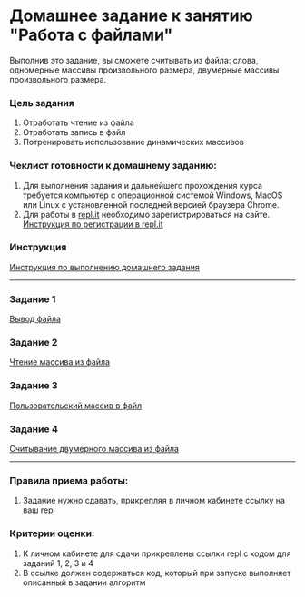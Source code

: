 # Домашнее задание к занятию "Работа с файлами"

Выполнив это задание, вы сможете считывать из файла: слова, одномерные массивы произвольного размера, двумерные массивы произвольного размера. 

### Цель задания

1. Отработать чтение из файла
2. Отработать запись в файл
3. Потренировать использование динамических массивов

### Чеклист готовности к домашнему заданию:

1. Для выполнения задания и дальнейшего прохождения курса требуется компьютер с операционной системой Windows, MacOS или Linux с установленной последней версией браузера Chrome.
2. Для работы в [repl.it](https://repl.it/) необходимо зарегистрироваться на сайте. [Инструкция по регистрации в repl.it](https://github.com/netology-code/cpps-homeworks/tree/main/common/replit)

### Инструкция

[Инструкция по выполнению домашнего задания](https://github.com/netology-code/cpps-homeworks/tree/main/common)

------

### Задание 1

[Вывод файла](01)

### Задание 2

[Чтение массива из файла](02)

### Задание 3

[Пользовательский массив в файл](03)

### Задание 4

[Считывание двумерного массива из файла](04)

------

### Правила приема работы:

1. Задание нужно сдавать, прикрепляя в личном кабинете ссылку на ваш repl

### Критерии оценки:

1. К личном кабинете для сдачи прикреплены ссылки repl с кодом для заданий 1, 2, 3 и 4
2. В ссылке должен содержаться код, который при запуске выполняет описанный в задании алгоритм


